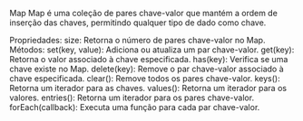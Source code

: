 Map
Map é uma coleção de pares chave-valor que mantém a ordem de inserção das chaves, permitindo qualquer tipo de dado como chave.

Propriedades:
size: Retorna o número de pares chave-valor no Map.
Métodos:
set(key, value): Adiciona ou atualiza um par chave-valor.
get(key): Retorna o valor associado à chave especificada.
has(key): Verifica se uma chave existe no Map.
delete(key): Remove o par chave-valor associado à chave especificada.
clear(): Remove todos os pares chave-valor.
keys(): Retorna um iterador para as chaves.
values(): Retorna um iterador para os valores.
entries(): Retorna um iterador para os pares chave-valor.
forEach(callback): Executa uma função para cada par chave-valor.
